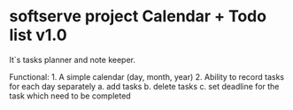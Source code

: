 # softserve project Calendar + Todo list v1.0

It`s tasks planner and note keeper.

Functional:
    1. A simple calendar (day, month, year)
    2. Ability to record tasks for each day separately
        a. add tasks
        b. delete tasks
        c. set deadline for the task which need to be completed